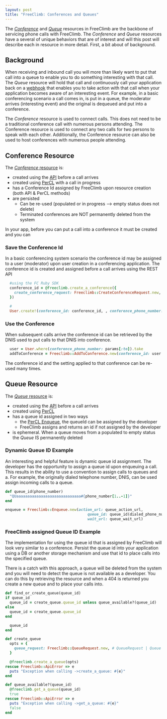 ```yaml
---
layout: post
title: "FreeClimb: Conferences and Queues"
---
```


The [_Conference_](https://docs.freeclimb.com/reference/conferences) and [_Queue_](https://docs.freeclimb.com/reference/call-queues) resources in FreeClimb are the backbone of servicing phone calls with FreeClimb. The _Conference_ and _Queue_ resources have a several of unique behaviors that are of interest and will this post will describe each in resource in more detail. First, a bit about of background.

## Background
When receiving and inbound call you will more than likely want to put that call into a queue to enable you to do something interesting with that call.  The _Queue_ resource will hold that call and continuously call your application back on a [webhook](https://docs.freeclimb.com/reference/queuewait) that enables you to take action with that call when your application becomes aware of an interesting event. For example, in a basic conferencing scenario a call comes in, is put in a queue, the moderator arrives (interesting event) and the original is dequeued and put into a conference.

The _Conference_ resource is used to connect calls. This does not need to be a traditional conference call with numerous persons attending. The Conference resource is used to connect any two calls for two persons to speak with each other. Additionally, the Conference resource can also be used to host conferences with numerous people attending.

## Conference Resource

The [_Conference_ resource](https://docs.freeclimb.com/reference/conferences) is:
* created using the [API](https://docs.freeclimb.com/reference/conferences#create-a-conference) before a call arrives
* created using [PerCL](https://docs.freeclimb.com/reference/createconference) with a call in progress
* has a Conference Id assigned by FreeClimb upon resource creation (both API & PerCL methods)
* are persisted
  * Can be re-used (populated or in progress --> empty status does not delete)
  * Terminated conferences are NOT permanently deleted from the system

In your app, before you can put a call into a conference it must be created and you can

### Save the Conference Id

In a basic conferencing system scenario the conference id may be assigned to a user (moderator) upon user creation in a conferencing application. The conference id is created and assigned before a call arrives using the REST API

```ruby
  #using the FC Ruby SDK
  conference_id = @freeclimb.create_a_conference({
    create_conference_request: Freeclimb::CreateConferenceRequest.new,
  })

  #  
  User.create!(conference_id: conference_id, , conference_phone_number: new_conf_phone_number)
```
### Use the Conference

When subsequent calls arrive the conference id can be retrieved by the DNIS used to put calls to that DNIS into conference.

```ruby
  user = User.where(conference_phone_number: params[:to]).take
  addToConference = Freeclimb::AddToConference.new(conference_id: user.conference_id, call_id: params[:callId])
```

The conference id and the setting applied to that conference can be re-used many times.

## Queue Resource
The [_Queue_ resource](https://docs.freeclimb.com/reference/call-queues) is:

* created using the [API](https://docs.freeclimb.com/reference/call-queues#create-a-queue) before a call arrives
* created using [PerCL](https://docs.freeclimb.com/reference/enqueue-1)
* has a queue id assigned in two ways
  * the [PerCL Enqueue](https://docs.freeclimb.com/reference/enqueue-1), the queueId can be assigned by the developer
  * FreeClimb assigns and returns an id if not assigned by the developer
* is ephemeral. When a queue moves from a populated to empty status the _Queue_ IS permanently deleted

### Dynamic Queue ID Example

An interesting and helpful feature is dynamic queue id assignment. The developer has the opportunity to assign a queue id upon enqueuing a call. This results in the ability to use a convention to assign calls to queues and a. For example, the originally dialed telephone number, DNIS, can be used assign incoming calls to a queue.


```ruby
def queue_id(phone_number)
  "QUaaaaaaaaaaaaaaaaaaaaaaaaaaaaa#{phone_number[1..-1]}"
end
```

```ruby
enqueue = Freeclimb::Enqueue.new(action_url: queue_action_url,
                                     queue_id: queue_id(dialed_phone_number),
                                     wait_url: queue_wait_url)
```

### FreeClimb assigned Queue ID Example

The implementation for using the queue id that is assigned by FreeClimb will look very similar to a conference. Persist the queue id into your application using a DB or another storage mechanism and use that id to place calls into the specified queue.

There is a catch with this approach, a queue will be deleted from the system and you will need to detect the queue is not available as a developer. You can do this by retrieving the resource and when a 404 is returned you create a new queue and to place your calls into.



```ruby
def find_or_create_queue(queue_id)
if queue_id
  queue_id = create_queue.queue_id unless queue_available?(queue_id)
else
  queue_id = create_queue.queue_id
end

  queue_id
end

def create_queue
  opts = {
    queue_request: Freeclimb::QueueRequest.new, # QueueRequest | Queue details used to create a queue
  }

  @freeclimb.create_a_queue(opts)
rescue Freeclimb::ApiError => e
  puts "Exception when calling ->create_a_queue: #{e}"
end

def queue_available?(queue_id)
  @freeclimb.get_a_queue(queue_id)
  true
rescue Freeclimb::ApiError => e
  puts "Exception when calling ->get_a_queue: #{e}"
  false
end
```
